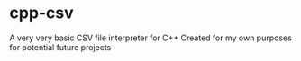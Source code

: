 # cpp-csv

A very very basic CSV file interpreter for C++
Created for my own purposes for potential future projects
